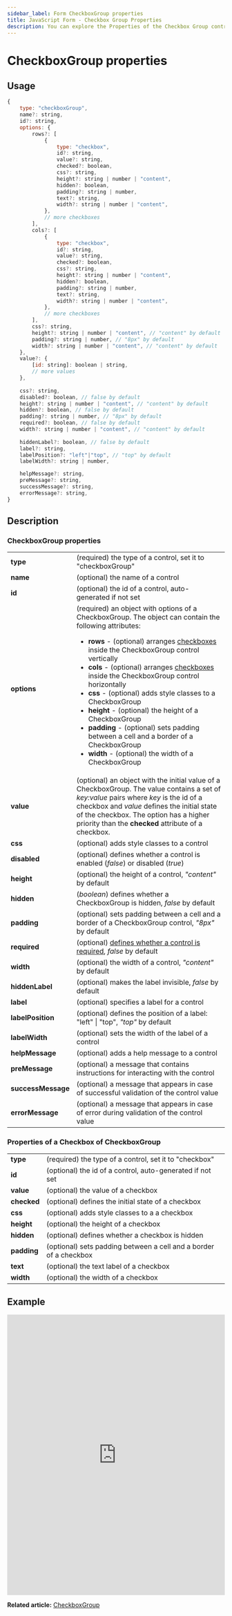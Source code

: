 ```yaml
---
sidebar_label: Form CheckboxGroup properties
title: JavaScript Form - Checkbox Group Properties 
description: You can explore the Properties of the Checkbox Group control of Form in the documentation of the DHTMLX JavaScript UI library. Browse developer guides and API reference, try out code examples and live demos, and download a free 30-day evaluation version of DHTMLX Suite.
---
```


# CheckboxGroup properties

## Usage

~~~js
{
	type: "checkboxGroup",
    name?: string,
    id?: string,
    options: {
        rows?: [
            {
                type: "checkbox",
                id?: string,
                value?: string,
                checked?: boolean, 
                css?: string,
                height?: string | number | "content",
                hidden?: boolean,
                padding?: string | number,
                text?: string,
                width?: string | number | "content",
            },
            // more checkboxes
        ],
        cols?: [
            {
                type: "checkbox",
                id?: string,
                value?: string,
                checked?: boolean,
                css?: string,
                height?: string | number | "content",
                hidden?: boolean,
                padding?: string | number,
                text?: string,
                width?: string | number | "content",
            },
            // more checkboxes
        ],
        css?: string,
        height?: string | number | "content", // "content" by default
        padding?: string | number, // "8px" by default
        width?: string | number | "content", // "content" by default
    },
    value?: {
        [id: string]: boolean | string,
        // more values
    },
    
    css?: string,
    disabled?: boolean, // false by default
    height?: string | number | "content", // "content" by default
    hidden?: boolean, // false by default
    padding?: string | number, // "8px" by default
    required?: boolean, // false by default
    width?: string | number | "content", // "content" by default
    
    hiddenLabel?: boolean, // false by default
    label?: string,
    labelPosition?: "left"|"top", // "top" by default
    labelWidth?: string | number,

    helpMessage?: string,
    preMessage?: string,
    successMessage?: string,
    errorMessage?: string,
}
~~~

## Description

### CheckboxGroup properties

<table>
    <tbody>
        <tr>
            <td><b>type</b></td>
            <td>(required) the type of a control, set it to "checkboxGroup"</td>
        </tr>
        <tr>
            <td><b>name</b></td>
            <td>(optional) the name of a control</td>
        </tr>
        <tr>
            <td><b>id</b></td>
            <td>(optional) the id of a control, auto-generated if not set</td>
        </tr>
        <tr>
            <td><b>options</b></td>
            <td>(required) an object with options of a CheckboxGroup. The object can contain the following
                attributes:
                <ul>
                    <li><b>rows</b> - (optional) arranges <a href="../../../../form/api/checkbox_group/api_checkboxgroup_properties#properties-of-a-checkbox-of-checkboxgroup">checkboxes</a> inside the CheckboxGroup control vertically
                    </li>
                    <li><b>cols</b> - (optional) arranges <a href="../../../../form/api/checkbox_group/api_checkboxgroup_properties#properties-of-a-checkbox-of-checkboxgroup">checkboxes</a> inside the CheckboxGroup control horizontally
                    </li>
                    <li><b>css</b> - (optional) adds style classes to a CheckboxGroup</li>
                    <li><b>height</b> - (optional) the height of a CheckboxGroup</li>
                    <li><b>padding</b> - (optional) sets padding between a cell and a border of a CheckboxGroup</li>
                    <li><b>width</b> - (optional) the width of a CheckboxGroup</li>
                </ul>
            </td>
        </tr>
        <tr>
            <td><b>value</b></td>
            <td>(optional) an object with the initial value of a CheckboxGroup. The value contains a set of <i>key:value</i> pairs where <i>key</i> is the id of a checkbox and <i>value</i> defines the initial state of the checkbox. The option has a higher priority than the <b>checked</b> attribute of a checkbox.</td>
        </tr>
        <tr>
            <td><b>css</b></td>
            <td>(optional) adds style classes to a control</td>
        </tr>
        <tr>
            <td><b>disabled</b></td>
            <td>(optional) defines whether a control is enabled (<i>false</i>) or disabled (<i>true</i>)</td>
        </tr>
        <tr>
            <td><b>height</b></td>
            <td>(optional) the height of a control, <i>"content"</i> by default</td>
        </tr>
        <tr>
            <td><b>hidden</b></td>
            <td>(<i>boolean</i>) defines whether a CheckboxGroup is hidden, <i>false</i> by default </td>
        </tr>
        <tr>
            <td><b>padding</b></td>
            <td>(optional) sets padding between a cell and a border of a CheckboxGroup control, <i>"8px"</i> by default</td>
        </tr>
        <tr>
            <td><b>required</b></td>
            <td>(optional) <a href="../../../work_with_form#validating-form">defines whether a control is required</a>, <i>false</i> by default</td>
        </tr>
        <tr>
            <td><b>width</b></td>
            <td>(optional) the width of a control, <i>"content"</i> by default</td>
        </tr>
        <tr>
            <td><b>hiddenLabel</b></td>
            <td>(optional) makes the label invisible, <i>false</i> by default</td>
        </tr>
        <tr>
            <td><b>label</b></td>
            <td>(optional) specifies a label for a control</td>
        </tr>
        <tr>
            <td><b>labelPosition</b></td>
            <td>(optional) defines the position of a label: "left" | "top", <i>"top"</i> by default</td>
        </tr>
        <tr>
            <td><b>labelWidth</b></td>
            <td>(optional) sets the width of the label of a control</td>
        </tr>
        <tr>
            <td><b>helpMessage</b></td>
            <td>(optional) adds a help message to a control</td>
        </tr>
        <tr>
            <td><b>preMessage</b></td>
            <td>(optional) a message that contains instructions for interacting with the control</td>
        </tr>
        <tr>
            <td><b>successMessage</b></td>
            <td>(optional) a message that appears in case of successful validation of the control value</td>
        </tr>
        <tr>
            <td><b>errorMessage</b></td>
            <td>(optional) a message that appears in case of error during validation of the control value</td>
        </tr>
    </tbody>
</table>

### Properties of a Checkbox of CheckboxGroup

<table>
    <tbody>
        <tr>
            <td><b>type</b></td>
            <td>(required) the type of a control, set it to "checkbox"</td>
        </tr>
        <tr>
            <td><b>id</b></td>
            <td>(optional) the id of a control, auto-generated if not set</td>
        </tr>
        <tr>
            <td><b>value</b></td>
            <td>(optional) the value of a checkbox</td>
        </tr>
        <tr>
            <td><b>checked</b></td>
            <td>(optional) defines the initial state of a checkbox</td>
        </tr>
        <tr>
            <td><b>css</b></td>
            <td>(optional) adds style classes to a a checkbox</td>
        </tr>
        <tr>
            <td><b>height</b></td>
            <td>(optional) the height of a checkbox</td>
        </tr>
        <tr>
            <td><b>hidden</b></td>
            <td>(optional) defines whether a checkbox is hidden</td>
        </tr>
        <tr>
            <td><b>padding</b></td>
            <td>(optional) sets padding between a cell and a border of a checkbox</td>
        </tr>
        <tr>
            <td><b>text</b></td>
            <td>(optional) the text label of a checkbox</td>
        </tr>
        <tr>
            <td><b>width</b></td>
            <td>(optional) the width of a checkbox</td>
        </tr>
    </tbody>
</table>

## Example

<iframe src="https://snippet.dhtmlx.com/p89u4ovb?mode=js" frameborder="0" class="snippet_iframe" width="100%" height="650"></iframe>

**Related article:** [CheckboxGroup](form/checkboxgroup.md)